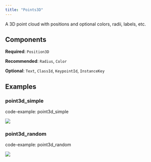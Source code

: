 ```yaml
---
title: "Points3D"
---
```


A 3D point cloud with positions and optional colors, radii, labels, etc.

## Components

**Required**: `Position3D`

**Recommended**: `Radius`, `Color`

**Optional**: `Text`, `ClassId`, `KeypointId`, `InstanceKey`

## Examples

### point3d_simple

code-example: point3d_simple

<picture>
  <source media="(max-width: 480px)" srcset="https://static.rerun.io/point3d_simple/32fb3e9b65bea8bd7ffff95ad839f2f8a157a933/480w.png">
  <source media="(max-width: 768px)" srcset="https://static.rerun.io/point3d_simple/32fb3e9b65bea8bd7ffff95ad839f2f8a157a933/768w.png">
  <source media="(max-width: 1024px)" srcset="https://static.rerun.io/point3d_simple/32fb3e9b65bea8bd7ffff95ad839f2f8a157a933/1024w.png">
  <source media="(max-width: 1200px)" srcset="https://static.rerun.io/point3d_simple/32fb3e9b65bea8bd7ffff95ad839f2f8a157a933/1200w.png">
  <img src="https://static.rerun.io/point3d_simple/32fb3e9b65bea8bd7ffff95ad839f2f8a157a933/full.png">
</picture>

### point3d_random

code-example: point3d_random

<picture>
  <source media="(max-width: 480px)" srcset="https://static.rerun.io/point3d_random/7e94e1806d2c381943748abbb3bedb68d564de24/480w.png">
  <source media="(max-width: 768px)" srcset="https://static.rerun.io/point3d_random/7e94e1806d2c381943748abbb3bedb68d564de24/768w.png">
  <source media="(max-width: 1024px)" srcset="https://static.rerun.io/point3d_random/7e94e1806d2c381943748abbb3bedb68d564de24/1024w.png">
  <source media="(max-width: 1200px)" srcset="https://static.rerun.io/point3d_random/7e94e1806d2c381943748abbb3bedb68d564de24/1200w.png">
  <img src="https://static.rerun.io/point3d_random/7e94e1806d2c381943748abbb3bedb68d564de24/full.png">
</picture>


